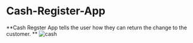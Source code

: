 # Cash-Register-App
**Cash Regster App tells the user how they can return the change to the customer.
**
![cash](https://user-images.githubusercontent.com/97881261/192110213-0afe1e07-5a51-4c50-a448-a45b950304e8.png)
